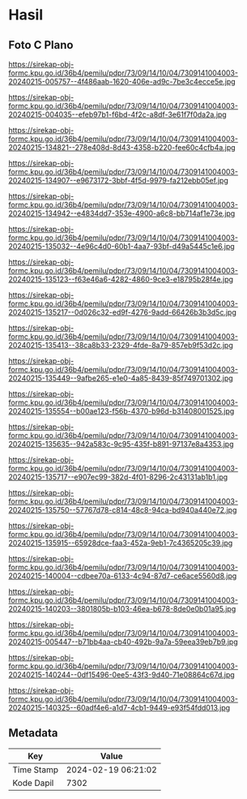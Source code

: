 # Hasil

## Foto C Plano

https://sirekap-obj-formc.kpu.go.id/36b4/pemilu/pdpr/73/09/14/10/04/7309141004003-20240215-005757--4f486aab-1620-406e-ad9c-7be3c4ecce5e.jpg

https://sirekap-obj-formc.kpu.go.id/36b4/pemilu/pdpr/73/09/14/10/04/7309141004003-20240215-004035--efeb97b1-f6bd-4f2c-a8df-3e61f7f0da2a.jpg

https://sirekap-obj-formc.kpu.go.id/36b4/pemilu/pdpr/73/09/14/10/04/7309141004003-20240215-134821--278e408d-8d43-4358-b220-fee60c4cfb4a.jpg

https://sirekap-obj-formc.kpu.go.id/36b4/pemilu/pdpr/73/09/14/10/04/7309141004003-20240215-134907--e9673172-3bbf-4f5d-9979-fa212ebb05ef.jpg

https://sirekap-obj-formc.kpu.go.id/36b4/pemilu/pdpr/73/09/14/10/04/7309141004003-20240215-134942--e4834dd7-353e-4900-a6c8-bb714af1e73e.jpg

https://sirekap-obj-formc.kpu.go.id/36b4/pemilu/pdpr/73/09/14/10/04/7309141004003-20240215-135032--4e96c4d0-60b1-4aa7-93bf-d49a5445c1e6.jpg

https://sirekap-obj-formc.kpu.go.id/36b4/pemilu/pdpr/73/09/14/10/04/7309141004003-20240215-135123--f63e46a6-4282-4860-9ce3-e18795b28f4e.jpg

https://sirekap-obj-formc.kpu.go.id/36b4/pemilu/pdpr/73/09/14/10/04/7309141004003-20240215-135217--0d026c32-ed9f-4276-9add-66426b3b3d5c.jpg

https://sirekap-obj-formc.kpu.go.id/36b4/pemilu/pdpr/73/09/14/10/04/7309141004003-20240215-135413--38ca8b33-2329-4fde-8a79-857eb9f53d2c.jpg

https://sirekap-obj-formc.kpu.go.id/36b4/pemilu/pdpr/73/09/14/10/04/7309141004003-20240215-135449--9afbe265-e1e0-4a85-8439-85f749701302.jpg

https://sirekap-obj-formc.kpu.go.id/36b4/pemilu/pdpr/73/09/14/10/04/7309141004003-20240215-135554--b00ae123-f56b-4370-b96d-b31408001525.jpg

https://sirekap-obj-formc.kpu.go.id/36b4/pemilu/pdpr/73/09/14/10/04/7309141004003-20240215-135635--942a583c-9c95-435f-b891-97137e8a4353.jpg

https://sirekap-obj-formc.kpu.go.id/36b4/pemilu/pdpr/73/09/14/10/04/7309141004003-20240215-135717--e907ec99-382d-4f01-8296-2c43131ab1b1.jpg

https://sirekap-obj-formc.kpu.go.id/36b4/pemilu/pdpr/73/09/14/10/04/7309141004003-20240215-135750--57767d78-c814-48c8-94ca-bd940a440e72.jpg

https://sirekap-obj-formc.kpu.go.id/36b4/pemilu/pdpr/73/09/14/10/04/7309141004003-20240215-135915--65928dce-faa3-452a-9eb1-7c4365205c39.jpg

https://sirekap-obj-formc.kpu.go.id/36b4/pemilu/pdpr/73/09/14/10/04/7309141004003-20240215-140004--cdbee70a-6133-4c94-87d7-ce6ace5560d8.jpg

https://sirekap-obj-formc.kpu.go.id/36b4/pemilu/pdpr/73/09/14/10/04/7309141004003-20240215-140203--3801805b-b103-46ea-b678-8de0e0b01a95.jpg

https://sirekap-obj-formc.kpu.go.id/36b4/pemilu/pdpr/73/09/14/10/04/7309141004003-20240215-005447--b71bb4aa-cb40-492b-9a7a-59eea39eb7b9.jpg

https://sirekap-obj-formc.kpu.go.id/36b4/pemilu/pdpr/73/09/14/10/04/7309141004003-20240215-140244--0df15496-0ee5-43f3-9d40-71e08864c67d.jpg

https://sirekap-obj-formc.kpu.go.id/36b4/pemilu/pdpr/73/09/14/10/04/7309141004003-20240215-140325--60adf4e6-a1d7-4cb1-9449-e93f54fdd013.jpg


## Metadata

| Key        | Value               |
| ---------- | ------------------- |
| Time Stamp | 2024-02-19 06:21:02 |
| Kode Dapil | 7302                |



